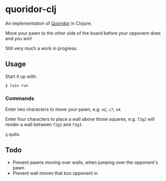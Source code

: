 # quoridor-clj

An implementation of [Quoridor](https://en.wikipedia.org/wiki/Quoridor) in Clojure.

Move your pawn to the other side of the board before your opponent does and you win!

Still very much a work in progress.

## Usage

Start it up with:

`$ lein run`

### Commands

Enter two characters to move your pawn, e.g. `e2`, `c7`, `a4`.

Enter four characters to place a wall _above_ those squares, e.g. `f2g2` will render a wall between `f2g2` and `f3g3`.

`q` quits.

## Todo

* Prevent pawns moving over walls, when jumping over the opponent's pawn
* Prevent wall moves that box opponent in
